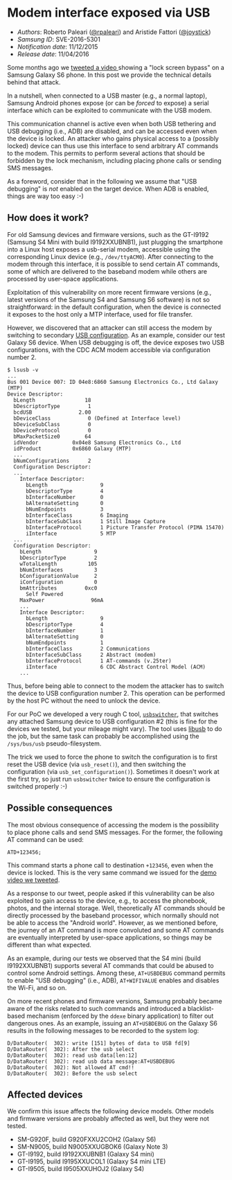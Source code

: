# Modem interface exposed via USB #

* _Authors_: Roberto Paleari ([@rpaleari](https://twitter.com/rpaleari)) and Aristide Fattori ([@joystick](https://twitter.com/joystick))
* _Samsung ID_: SVE-2016-5301
* _Notification date_: 11/12/2015
* _Release date_: 11/04/2016

Some months ago we
[tweeted a video ](https://twitter.com/rpaleari/status/674983960162787328)
showing a "lock screen bypass" on a Samsung Galaxy S6 phone. In this post
we provide the technical details behind that attack.

In a nutshell, when connected to a USB master (e.g., a normal laptop), Samsung
Android phones expose (or can be _forced_ to expose) a serial interface which can
be exploited to communicate with the USB modem.

This communication channel is active even when both USB tethering and USB
debugging (i.e., ADB) are disabled, and can be accessed even when the device is
locked. An attacker who gains physical access to a (possibly locked) device can
thus use this interface to send arbitrary AT commands to the modem. This
permits to perform several actions that should be forbidden by the lock
mechanism, including placing phone calls or sending SMS messages.

As a foreword, consider that in the following we assume that "USB debugging" is
_not_ enabled on the target device. When ADB is enabled, things are way too
easy :-)

## How does it work? ##

For old Samsung devices and firmware versions, such as the GT-I9192 (Samsung S4
Mini with build I9192XXUBNB1), just plugging the smartphone into a Linux host
exposes a usb-serial modem, accessible using the corresponding Linux device
(e.g., `/dev/ttyACM0`). After connecting to the modem through this interface,
it is possible to send certain AT commands, some of which are delivered to the
baseband modem while others are processed by user-space applications.

Exploitation of this vulnerability on more recent firmware versions (e.g.,
latest versions of the Samsung S4 and Samsung S6 software) is not so
straightforward: in the default configuration, when the device is connected
it exposes to the host only a MTP interface, used for file transfer.

However, we discovered that an attacker can still access the modem by switching
to secondary
[USB configuration](http://www.beyondlogic.org/usbnutshell/usb5.shtml). As an
example, consider our test Galaxy S6 device. When USB debugging is off, the
device exposes two USB configurations, with the CDC ACM modem accessible via
configuration number 2.

	$ lsusb -v
	...
	Bus 001 Device 007: ID 04e8:6860 Samsung Electronics Co., Ltd Galaxy (MTP)
	Device Descriptor:
	  bLength                18
	  bDescriptorType         1
	  bcdUSB               2.00
	  bDeviceClass            0 (Defined at Interface level)
	  bDeviceSubClass         0
	  bDeviceProtocol         0
	  bMaxPacketSize0        64
	  idVendor           0x04e8 Samsung Electronics Co., Ltd
	  idProduct          0x6860 Galaxy (MTP)
	  ...
	  bNumConfigurations      2
	  Configuration Descriptor:
	  ...
		Interface Descriptor:
		  bLength                 9
		  bDescriptorType         4
		  bInterfaceNumber        0
		  bAlternateSetting       0
		  bNumEndpoints           3
		  bInterfaceClass         6 Imaging
		  bInterfaceSubClass      1 Still Image Capture
		  bInterfaceProtocol      1 Picture Transfer Protocol (PIMA 15470)
		  iInterface              5 MTP
	  ...
	  Configuration Descriptor:
		bLength                 9
		bDescriptorType         2
		wTotalLength          105
		bNumInterfaces          3
		bConfigurationValue     2
		iConfiguration          0
		bmAttributes         0xc0
		  Self Powered
		MaxPower               96mA
		...
		Interface Descriptor:
		  bLength                 9
		  bDescriptorType         4
		  bInterfaceNumber        1
		  bAlternateSetting       0
		  bNumEndpoints           1
		  bInterfaceClass         2 Communications
		  bInterfaceSubClass      2 Abstract (modem)
		  bInterfaceProtocol      1 AT-commands (v.25ter)
		  iInterface              6 CDC Abstract Control Model (ACM)
		...

Thus, before being able to connect to the modem the attacker has to switch the
device to USB configuration number 2. This operation can be performed by the
host PC without the need to unlock the device.

For our PoC we developed a very rough C tool, [`usbswitcher`](usbswitcher.c),
that switches any attached Samsung device to USB configuration #2 (this is fine
for the devices we tested, but your mileage might vary). The tool uses
[libusb](http://libusb.org/) to do the job, but the same task can probably
be accomplished using the `/sys/bus/usb` pseudo-filesystem.

The trick we used to force the phone to switch the configuration is to first
reset the USB device (via `usb_reset()`), and then switching the configuration
(via `usb_set_configuration()`). Sometimes it doesn't work at the first try, so
just run `usbswitcher` twice to ensure the configuration is switched properly
:-)

## Possible consequences ##

The most obvious consequence of accessing the modem is the possibility to place
phone calls and send SMS messages. For the former, the following AT command can
be used:

	ATD+123456;

This command starts a phone call to destination `+123456`, even when the device
is locked. This is the very same command we issued for the
[demo video we tweeted](https://twitter.com/rpaleari/status/674983960162787328).

As a response to our tweet, people asked if this vulnerability can be also
exploited to gain access to the device, e.g., to access the phonebook, photos,
and the internal storage. Well, theoretically AT commands should be directly processed by the
baseband processor, which normally should not be able to access the "Android
world". However, as we mentioned before, the journey of an AT command is more
convoluted and some AT commands are eventually interpreted by user-space
applications, so things may be different than what expected.

As an example, during our tests we observed that the S4 mini (build
I9192XXUBNB1) supports several AT commands that could be abused to control some
Android settings. Among these, `AT+USBDEBUG` command permits to enable "USB
debugging" (i.e., ADB), `AT+WIFIVALUE` enables and disables the Wi-Fi, and so
on.

On more recent phones and firmware versions, Samsung probably became aware of
the risks related to such commands and introduced a blacklist-based
mechanism (enforced by the `ddexe` binary application) to filter out dangerous
ones. As an example, issuing an `AT+USBDEBUG` on the Galaxy S6 results in the
following messages to be recorded to the system log:

	D/DataRouter(  302): write [151] bytes of data to USB fd[9]
	D/DataRouter(  302): After the usb select
	D/DataRouter(  302): read usb data[len:12]
	D/DataRouter(  302): read usb data message:AT+USBDEBUG
	D/DataRouter(  302): Not allowed AT cmd!!
	D/DataRouter(  302): Before the usb select

## Affected devices ##

We confirm this issue affects the following device models. Other models and
firmware versions are probably affected as well, but they were not tested.

* SM-G920F, build G920FXXU2COH2 (Galaxy S6)
* SM-N9005, build N9005XXUGBOK6 (Galaxy Note 3)
* GT-I9192, build I9192XXUBNB1 (Galaxy S4 mini)
* GT-I9195, build I9195XXUCOL1 (Galaxy S4 mini LTE)
* GT-I9505, build I9505XXUHOJ2 (Galaxy S4)

